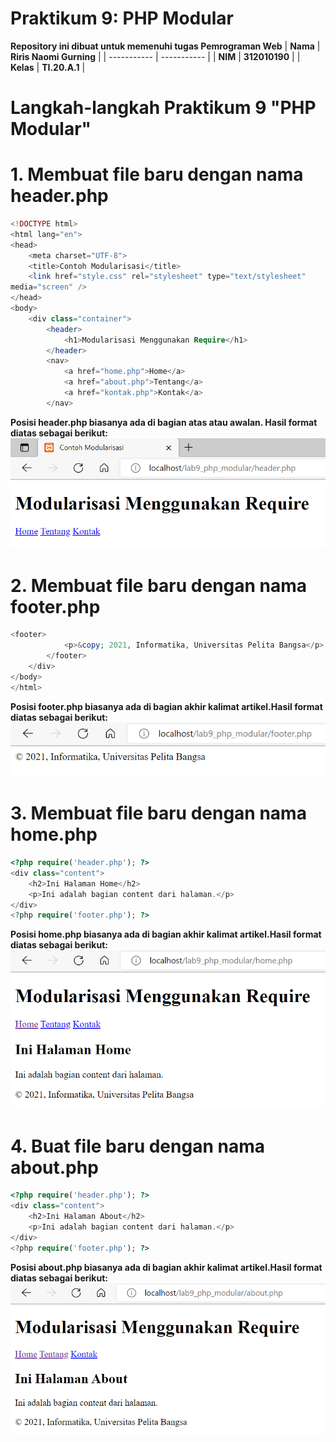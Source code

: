 # Praktikum 9: PHP Modular

<strong>Repository ini dibuat untuk memenuhi tugas Pemrograman Web</strong>
| <strong>Nama</strong>      | <strong>Riris Naomi Gurning</strong>  |
| ----------- | ----------- |
| <strong>NIM</strong>     | <strong>312010190</strong>       |
| <strong>Kelas</strong>   | <strong>TI.20.A.1</strong>        |

# Langkah-langkah Praktikum 9 "PHP Modular"

# 1. <strong>Membuat file baru dengan nama header.php</strong>

````php
<!DOCTYPE html>
<html lang="en">
<head>
    <meta charset="UTF-8">
    <title>Contoh Modularisasi</title>
    <link href="style.css" rel="stylesheet" type="text/stylesheet"
media="screen" />
</head>
<body>
    <div class="container">
        <header>
            <h1>Modularisasi Menggunakan Require</h1>
        </header>
        <nav>
            <a href="home.php">Home</a>
            <a href="about.php">Tentang</a>
            <a href="kontak.php">Kontak</a>
        </nav>
````
<strong>Posisi header.php biasanya ada di bagian atas atau awalan. Hasil format diatas sebagai berikut:</strong>
![](Foto/foto1.png)

# 2. Membuat file baru dengan nama footer.php

```php
<footer>
            <p>&copy; 2021, Informatika, Universitas Pelita Bangsa</p>
        </footer>
    </div>
</body>
</html>
```
<strong>Posisi footer.php biasanya ada di bagian akhir kalimat artikel.Hasil format diatas sebagai berikut:</strong>
![](Foto/foto2.png)

# 3. Membuat file baru dengan nama home.php
```php
<?php require('header.php'); ?>
<div class="content">
    <h2>Ini Halaman Home</h2>
    <p>Ini adalah bagian content dari halaman.</p>
</div>
<?php require('footer.php'); ?>
```
<strong>Posisi home.php biasanya ada di bagian akhir kalimat artikel.Hasil format diatas sebagai berikut:</strong>
![](Foto/foto3.png)

# 4. Buat file baru dengan nama about.php
```php
<?php require('header.php'); ?>
<div class="content">
    <h2>Ini Halaman About</h2>
    <p>Ini adalah bagian content dari halaman.</p>
</div>
<?php require('footer.php'); ?>
```
<strong>Posisi about.php biasanya ada di bagian akhir kalimat artikel.Hasil format diatas sebagai berikut:</strong>
![](Foto/foto4.png)

